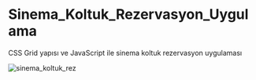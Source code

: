 # Sinema_Koltuk_Rezervasyon_Uygulama
CSS Grid yapısı ve JavaScript ile sinema koltuk rezervasyon uygulaması


![sinema_koltuk_rez](https://user-images.githubusercontent.com/40443652/213793558-e5356526-6f74-4ae1-afd6-6ec5a39fa54f.jpeg)
